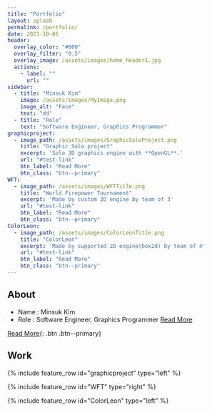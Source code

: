 ```yaml
---
title: "Portfolio"
layout: splash
permalink: /portfolio/
date: 2021-10-05
header:
  overlay_color: "#000"
  overlay_filter: "0.5"
  overlay_image: /assets/images/home_header1.jpg
  actions:
    - label: ""
      url: ""
sidebar:
  - title: "Minsuk Kim"
    image: /assets/images/MyImage.png
    image_alt: "Face"
    text: "dd"
  - title: "Role"
    text: "Software Engineer, Graphics Programmer"
graphicproject:
  - image_path: /assets/images/GraphicSoloProject.png
    title: "Graphic Solo project"
    excerpt: 'Solo 3D graphics engine with **OpenGL**.'
    url: "#test-link"
    btn_label: "Read More"
    btn_class: "btn--primary"
WFT:
  - image_path: /assets/images/WFTTitle.png
    title: "World Firepower Tournament"
    excerpt: 'Made by custom 2D engine by team of 3'
    url: "#test-link"
    btn_label: "Read More"
    btn_class: "btn--primary"
ColorLeon:
  - image_path: /assets/images/ColorLeonTitle.png
    title: "ColorLeon"
    excerpt: 'Made by supported 2D engine(box2d) by team of 4'
    url: "#test-link"
    btn_label: "Read More"
    btn_class: "btn--primary"
---
```


## About
- Name : Minsuk Kim
- Role : Software Engineer, Graphics Programmer
<a href="/about/" class="btn--primary">Read More</a>

[Read More](/about/){: .btn .btn--primary}


## Work

{% include feature_row id="graphicproject" type="left" %}

{% include feature_row id="WFT" type="right" %}

{% include feature_row id="ColorLeon" type="left" %}
